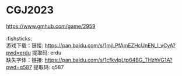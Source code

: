 # CGJ2023
https://www.gmhub.com/game/2959 <br />
<br />
:fishsticks: <br />
游戏下载：链接: https://pan.baidu.com/s/1mjLPfAmEZHcUnEN_I_vCyA?pwd=erdu 提取码: erdu <br />
缺失字体：链接: https://pan.baidu.com/s/1cfkvIpLtp64BG_THzhVG1A?pwd=q587 提取码: q587 <br />
